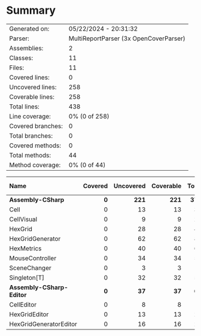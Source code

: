 ﻿# Summary
|||
|:---|:---|
| Generated on: | 05/22/2024 - 20:31:32 |
| Parser: | MultiReportParser (3x OpenCoverParser) |
| Assemblies: | 2 |
| Classes: | 11 |
| Files: | 11 |
| Covered lines: | 0 |
| Uncovered lines: | 258 |
| Coverable lines: | 258 |
| Total lines: | 438 |
| Line coverage: | 0% (0 of 258) |
| Covered branches: | 0 |
| Total branches: | 0 |
| Covered methods: | 0 |
| Total methods: | 44 |
| Method coverage: | 0% (0 of 44) |

|**Name**|**Covered**|**Uncovered**|**Coverable**|**Total**|**Line coverage**|**Covered**|**Total**|**Branch coverage**|**Covered**|**Total**|**Method coverage**|
|:---|---:|---:|---:|---:|---:|---:|---:|---:|---:|---:|---:|
|**Assembly-CSharp**|**0**|**221**|**221**|**370**|**0%**|**0**|**0**|****|**0**|**41**|**0%**|
|Cell|0|13|13|31|0%|0|0||0|1|0%|
|CellVisual|0|9|9|25|0%|0|0||0|3|0%|
|HexGrid|0|28|28|47|0%|0|0||0|14|0%|
|HexGridGenerator|0|62|62|87|0%|0|0||0|8|0%|
|HexMetrics|0|40|40|63|0%|0|0||0|6|0%|
|MouseController|0|34|34|57|0%|0|0||0|3|0%|
|SceneChanger|0|3|3|10|0%|0|0||0|1|0%|
|Singleton[T]|0|32|32|50|0%|0|0||0|5|0%|
|**Assembly-CSharp-Editor**|**0**|**37**|**37**|**68**|**0%**|**0**|**0**|****|**0**|**3**|**0%**|
|CellEditor|0|8|8|18|0%|0|0||0|1|0%|
|HexGridEditor|0|13|13|22|0%|0|0||0|1|0%|
|HexGridGeneratorEditor|0|16|16|28|0%|0|0||0|1|0%|
